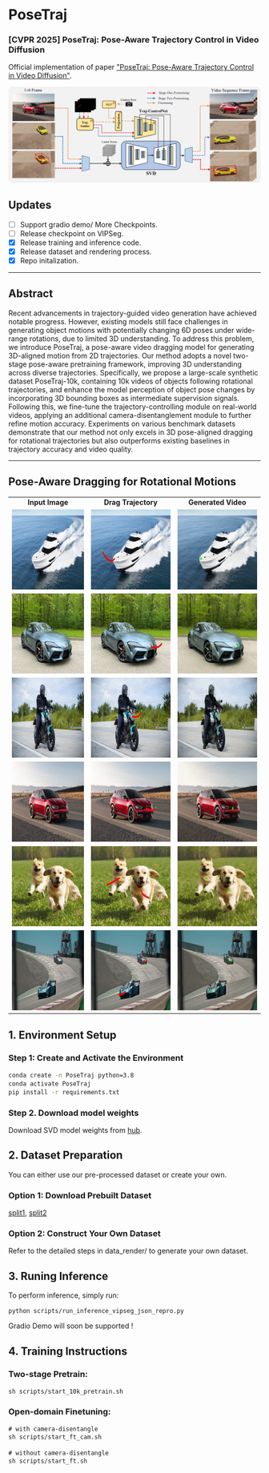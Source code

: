 # PoseTraj
### [CVPR 2025] PoseTraj: Pose-Aware Trajectory Control in Video Diffusion

Official implementation of paper ["PoseTraj: Pose-Aware Trajectory Control in Video Diffusion"](https://arxiv.org/abs/2503.16068).


<p align="center">
<img src="./assets/overview_new.jpg" width="800px"/>  
<br>
</p>


## **Updates**

<!--- [ ] Mar. 13, 2024. Release the train code in **three month**.-->
- [ ] Support gradio demo/ More Checkpoints.
- [ ] Release checkpoint on VIPSeg.
- [x] Release training and inference code.
- [x] Release dataset and rendering process.
- [x] Repo initalization.

---

## Abstract
Recent advancements in trajectory-guided video generation have achieved notable progress. 
However, existing models still face challenges in generating object motions with potentially changing 6D poses under wide-range rotations, due to limited 3D understanding. 
To address this problem, we introduce PoseTraj, a pose-aware video dragging model for generating 3D-aligned motion from 2D trajectories. 
Our method adopts a novel two-stage pose-aware pretraining framework, improving 3D understanding across diverse trajectories. 
Specifically, we propose a large-scale synthetic dataset PoseTraj-10k, containing 10k videos of objects following rotational trajectories, and enhance the model perception of object pose changes by incorporating 3D bounding boxes as intermediate supervision signals. 
Following this, we fine-tune the trajectory-controlling module on real-world videos, applying an additional camera-disentanglement module to further refine motion accuracy.
Experiments on various benchmark datasets demonstrate that our method not only excels in 3D pose-aligned dragging for rotational trajectories but also outperforms existing baselines in trajectory accuracy and video quality.

---

## Pose-Aware Dragging for Rotational Motions
<table class="center">
<tr>
    <td style="text-align:center;"><b>Input Image</b></td>
  <td style="text-align:center;"><b>Drag Trajectory</b></td>
      <td style="text-align:center;"><b>Generated Video</b></td>
</tr>
<tr>
  <td><img src="./assets/boat1.jpg" width="250" height="160"></td>
  <td><img src="./assets/boat1_traj.jpg" width="250" height="160"></td>         
  <td><img src="./assets/traj_boat1.gif" width="250" height="160"></td>
</tr>
<tr>
  <td><img src="./assets/car1.jpg" width="250" height="160"></td>
  <td><img src="./assets/car1_traj.jpg" width="250" height="160"></td>         
  <td><img src="./assets/traj_car1.gif" width="250" height="160"></td>
</tr>
<tr>
  <td><img src="./assets/motor1.jpg" width="250" height="160"></td>
  <td><img src="./assets/motor1_traj.jpg" width="250" height="160"></td>         
  <td><img src="./assets/traj_motor1.gif" width="250" height="160"></td>
</tr>
<tr>
  <td><img src="./assets/red_car.jpg" width="250" height="160"></td>
  <td><img src="./assets/red_car_traj.jpg" width="250" height="160"></td>         
  <td><img src="./assets/traj_red_car.gif" width="250" height="160"></td>
</tr>
<tr>
  <td><img src="./assets/two_dog.jpg" width="250" height="160"></td>
  <td><img src="./assets/two_dog_traj.jpg" width="250" height="160"></td>         
  <td><img src="./assets/traj_two_dog.gif" width="250" height="160"></td>
</tr>
<tr>
  <td><img src="./assets/two_car.jpg" width="250" height="160"></td>
  <td><img src="./assets/two_car_traj.jpg" width="250" height="160"></td>         
  <td><img src="./assets/traj_two_car.gif" width="250" height="160"></td>
</tr>

</table>

## **1. Environment Setup**
### **Step 1: Create and Activate the Environment**
```bash
conda create -n PoseTraj python=3.8
conda activate PoseTraj
pip install -r requirements.txt
```
### **Step 2. Download model weights**
Download SVD model weights from [hub](https://huggingface.co/stabilityai/stable-video-diffusion-img2vid).

## **2. Dataset Preparation**
You can either use our pre-processed dataset or create your own.

### **Option 1: Download Prebuilt Dataset**
[split1](https://drive.google.com/file/d/17bF1lKoAfCBWDbIMJ2jXRuDmGhj6d0vC/view?usp=drive_link), [split2](https://drive.google.com/file/d/14nsLOFXVB1YUPVjR5hrNNR70k4na9FNo/view?usp=drive_link)
### **Option 2: Construct Your Own Dataset**
Refer to the detailed steps in data_render/ to generate your own dataset.

## **3. Runing Inference**
To perform inference, simply run:
```
python scripts/run_inference_vipseg_json_repro.py
```
Gradio Demo will soon be supported !

## **4. Training Instructions**
### Two-stage Pretrain:
```
sh scripts/start_10k_pretrain.sh
```
### Open-domain Finetuning:
```
# with camera-disentangle
sh scripts/start_ft_cam.sh

# without camera-disentangle
sh scripts/start_ft.sh
```

